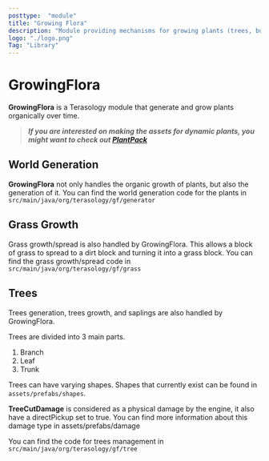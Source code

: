```yaml
---
posttype:  "module"  
title: "Growing Flora"
description: "Module providing mechanisms for growing plants (trees, bushes, crops)"
logo: "./logo.png"
Tag: "Library"
---
```

GrowingFlora
============
**GrowingFlora** is a Terasology module that generate and grow plants organically over time.

> ***If you are interested on making the assets for dynamic plants, you might want to check out [PlantPack](https://github.com/Terasology/PlantPack)***

World Generation
-------
**GrowingFlora** not only handles the organic growth of plants, but also the generation of it. You can find the world generation code for the plants in `src/main/java/org/terasology/gf/generator`

Grass Growth
------------
Grass growth/spread is also handled by GrowingFlora. This allows a block of grass to spread to a dirt block and turning it into a grass block. You can find the grass growth/spread code in `src/main/java/org/terasology/gf/grass`

Trees
-------
Trees generation, trees growth, and saplings are also handled by GrowingFlora.

Trees are divided into 3 main parts.
 1. Branch
 2. Leaf
 3. Trunk

Trees can have varying shapes. Shapes that currently exist can be found in `assets/prefabs/shapes`.

**TreeCutDamage** is considered as a physical damage by the engine, it also have a directPickup set to true. You can find more information about this damage type in assets/prefabs/damage

You can find the code for trees management in `src/main/java/org/terasology/gf/tree`